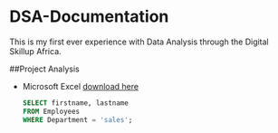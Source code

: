  # DSA-Documentation
This is my first ever experience with Data Analysis through the Digital Skillup Africa.

##Project Analysis

- Microsoft Excel [download here](https://www.microsoft.com)

  ``` SQL
  SELECT firstname, lastname
  FROM Employees
  WHERE Department = 'sales';
